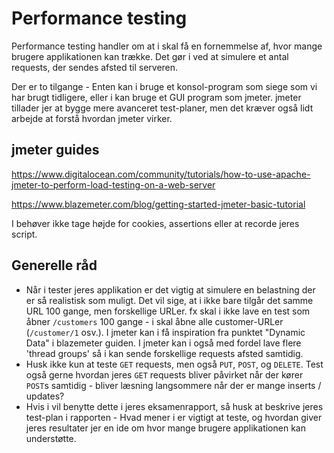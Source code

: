 # Performance testing

Performance testing handler om at i skal få en fornemmelse af, hvor mange brugere applikationen kan trække. Det gør i ved at simulere et antal requests, der sendes afsted til serveren.

Der er to tilgange - Enten kan i bruge et konsol-program som siege som vi har brugt tidligere, eller i kan bruge et GUI program som jmeter. jmeter tillader jer at bygge mere avanceret test-planer, men det kræver også lidt arbejde at forstå hvordan jmeter virker.

## jmeter guides

https://www.digitalocean.com/community/tutorials/how-to-use-apache-jmeter-to-perform-load-testing-on-a-web-server

https://www.blazemeter.com/blog/getting-started-jmeter-basic-tutorial

I behøver ikke tage højde for cookies, assertions eller at recorde jeres script.

## Generelle råd
* Når i tester jeres applikation er det vigtig at simulere en belastning der er så realistisk som muligt. Det vil sige, at i ikke bare tilgår det samme URL 100 gange, men forskellige URLer. fx skal i ikke lave en test som åbner `/customers` 100 gange - i skal åbne alle customer-URLer (`/customer/1` osv.). I jmeter kan i få inspiration fra punktet "Dynamic Data"  i blazemeter guiden. I jmeter kan i også med fordel lave flere 'thread groups' så i kan sende forskellige requests afsted samtidig.
* Husk ikke kun at teste `GET` requests, men også `PUT`, `POST`, og `DELETE`. Test også gerne hvordan jeres `GET` requests bliver påvirket når der kører `POST`s samtidig - bliver læsning langsommere når der er mange inserts / updates?
* Hvis i vil benytte dette i jeres eksamenrapport, så husk at beskrive jeres test-plan i rapporten - Hvad mener i er vigtigt at teste, og hvordan giver jeres resultater jer en ide om hvor mange brugere applikationen kan understøtte.

